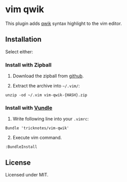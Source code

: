 # vim qwik

This plugin adds [qwik](http://qwik.jp/) syntax highlight to the vim editor.


## Installation

Select either:

### Install with Zipball

1. Download the zipball from [github](https://github.com/tricknotes/vim-qwik/zipball/master).

2. Extract the archive into `~/.vim/`:

```
unzip -od ~/.vim vim-qwik-{HASH}.zip
```

### Install with [Vundle](https://github.com/gmarik/vundle)

1. Write following line into your `.vimrc`:

```
Bundle 'tricknotes/vim-qwik'
```

2. Execute vim command.

```vim
:BundleInstall
```


## License

Licensed under MIT.
